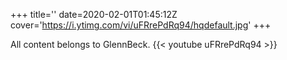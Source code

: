 +++
title=''
date=2020-02-01T01:45:12Z
cover='https://i.ytimg.com/vi/uFRrePdRq94/hqdefault.jpg'
+++

All content belongs to GlennBeck.
{{< youtube uFRrePdRq94 >}}
